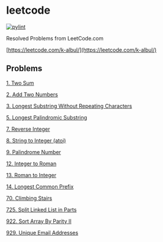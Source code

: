 # leetcode

[![pylint](https://github.com/albul-k/leetcode/actions/workflows/pylint.yml/badge.svg?branch=main)](https://github.com/albul-k/leetcode/actions/workflows/pylint.yml)

Resolved Problems from LeetCode.com

[https://leetcode.com/k-albul/](https://leetcode.com/k-albul/)

## Problems

[1. Two Sum](https://github.com/albul-k/leetcode/blob/main/src/easy/two_sum.py)

[2. Add Two Numbers](https://github.com/albul-k/leetcode/blob/main/src/medium/add_two_numbers.py)

[3. Longest Substring Without Repeating Characters](https://github.com/albul-k/leetcode/blob/main/src/medium/longest_substring_without_repeating_characters.py)

[5. Longest Palindromic Substring](https://github.com/albul-k/leetcode/blob/main/src/medium/longest_palindromic_substring.py)

[7. Reverse Integer](https://github.com/albul-k/leetcode/blob/main/src/easy/reverse_integer.py)

[8. String to Integer (atoi)](https://github.com/albul-k/leetcode/blob/main/src/medium/string_to_integer_atoi.py)

[9. Palindrome Number](https://github.com/albul-k/leetcode/blob/main/src/easy/palindrome_number.py)

[12. Integer to Roman](https://github.com/albul-k/leetcode/blob/main/src/medium/integer_to_roman.py)

[13. Roman to Integer](https://github.com/albul-k/leetcode/blob/main/src/easy/roman_to_integer.py)

[14. Longest Common Prefix](https://github.com/albul-k/leetcode/blob/main/src/easy/longest_common_prefix.py)

[70. Climbing Stairs](https://github.com/albul-k/leetcode/blob/main/src/easy/climbing_stairs.py)

[725. Split Linked List in Parts](https://github.com/albul-k/leetcode/blob/main/src/medium/split_linked_list_in_parts.py)

[922. Sort Array By Parity II](https://github.com/albul-k/leetcode/blob/main/src/easy/sort_array_by_parity_ii.py)

[929. Unique Email Addresses](https://github.com/albul-k/leetcode/blob/main/src/easy/unique_email_addresses.py)
